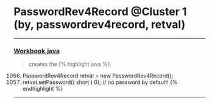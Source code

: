 # PasswordRev4Record @Cluster 1 (by, passwordrev4record, retval)

***

### [Workbook.java](https://searchcode.com/codesearch/view/15642358/)
> creates the 
{% highlight java %}
1056. PasswordRev4Record retval = new PasswordRev4Record();
1058. retval.setPassword(( short ) 0);   // no password by default!
{% endhighlight %}

***

